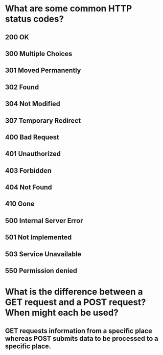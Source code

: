 # What are some common HTTP status codes?
  ## 200 OK
  ## 300 Multiple Choices
  ## 301 Moved Permanently
  ## 302 Found
  ## 304 Not Modified
  ## 307 Temporary Redirect
  ## 400 Bad Request
  ## 401 Unauthorized
  ## 403 Forbidden
  ## 404 Not Found
  ## 410 Gone
  ## 500 Internal Server Error
  ## 501 Not Implemented
  ## 503 Service Unavailable
  ## 550 Permission denied
# What is the difference between a GET request and a POST     request? When might each be used?
  ## GET requests information from a specific place whereas POST submits data to be processed to a specific place.

